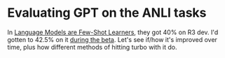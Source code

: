# Evaluating GPT on the ANLI tasks

In [Language Models are Few-Shot Learners](https://arxiv.org/abs/2005.14165), they got 40% on R3 dev. I'd gotten to 42.5% on it [during the beta](http://gptprompts.wikidot.com/linguistics:anli). Let's see if/how it's improved over time, plus how different methods of hitting turbo with it do.

